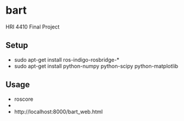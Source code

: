 # bart
HRI 4410 Final Project

## Setup
- sudo apt-get install ros-indigo-rosbridge-*
- sudo apt-get install python-numpy python-scipy python-matplotlib

## Usage
- roscore
- 
- http://localhost:8000/bart_web.html
